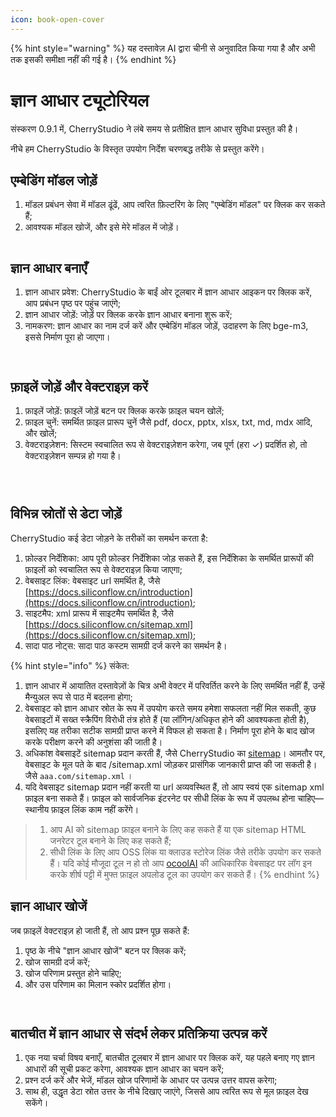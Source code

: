 ```yaml
---
icon: book-open-cover
---
```


{% hint style="warning" %}
यह दस्तावेज़ AI द्वारा चीनी से अनुवादित किया गया है और अभी तक इसकी समीक्षा नहीं की गई है।
{% endhint %}

# ज्ञान आधार ट्यूटोरियल

संस्करण 0.9.1 में, CherryStudio ने लंबे समय से प्रतीक्षित ज्ञान आधार सुविधा प्रस्तुत की है।

नीचे हम CherryStudio के विस्तृत उपयोग निर्देश चरणबद्ध तरीके से प्रस्तुत करेंगे।

## एम्बेडिंग मॉडल जोड़ें

1. मॉडल प्रबंधन सेवा में मॉडल ढूंढें, आप त्वरित फ़िल्टरिंग के लिए "एम्बेडिंग मॉडल" पर क्लिक कर सकते हैं;
2. आवश्यक मॉडल खोजें, और इसे मेरे मॉडल में जोड़ें।

<figure><img src="../.gitbook/assets/image.webp" alt=""><figcaption></figcaption></figure>

## ज्ञान आधार बनाएँ

1. ज्ञान आधार प्रवेश: CherryStudio के बाईं ओर टूलबार में ज्ञान आधार आइकन पर क्लिक करें, आप प्रबंधन पृष्ठ पर पहुंच जाएंगे;
2. ज्ञान आधार जोड़ें: जोड़ें पर क्लिक करके ज्ञान आधार बनाना शुरू करें;
3. नामकरण: ज्ञान आधार का नाम दर्ज करें और एम्बेडिंग मॉडल जोड़ें, उदाहरण के लिए bge-m3, इससे निर्माण पूरा हो जाएगा।

<figure><img src="../.gitbook/assets/image-1 (1).webp" alt=""><figcaption></figcaption></figure>

<figure><img src="../.gitbook/assets/image-2 (1).webp" alt=""><figcaption></figcaption></figure>

## फ़ाइलें जोड़ें और वेक्टराइज़ करें

1. फ़ाइलें जोड़ें: फ़ाइलें जोड़ें बटन पर क्लिक करके फ़ाइल चयन खोलें;
2. फ़ाइल चुनें: समर्थित फ़ाइल प्रारूप चुनें जैसे pdf, docx, pptx, xlsx, txt, md, mdx आदि, और खोलें;
3. वेक्टराइज़ेशन: सिस्टम स्वचालित रूप से वेक्टराइज़ेशन करेगा, जब पूर्ण (हरा ✓) प्रदर्शित हो, तो वेक्टराइज़ेशन सम्पन्न हो गया है।

<figure><img src="../.gitbook/assets/image-3.webp" alt=""><figcaption></figcaption></figure>

<figure><img src="../.gitbook/assets/image-4.webp" alt=""><figcaption></figcaption></figure>

<figure><img src="../.gitbook/assets/image-5.webp" alt=""><figcaption></figcaption></figure>

## विभिन्न स्रोतों से डेटा जोड़ें

CherryStudio कई डेटा जोड़ने के तरीकों का समर्थन करता है:

1. फ़ोल्डर निर्देशिका: आप पूरी फ़ोल्डर निर्देशिका जोड़ सकते हैं, इस निर्देशिका के समर्थित प्रारूपों की फ़ाइलों को स्वचालित रूप से वेक्टराइज़ किया जाएगा;
2. वेबसाइट लिंक: वेबसाइट url समर्थित है, जैसे [https://docs.siliconflow.cn/introduction](https://docs.siliconflow.cn/introduction);
3. साइटमैप: xml प्रारूप में साइटमैप समर्थित है, जैसे [https://docs.siliconflow.cn/sitemap.xml](https://docs.siliconflow.cn/sitemap.xml);
4. सादा पाठ नोट्स: सादा पाठ कस्टम सामग्री दर्ज करने का समर्थन है।

{% hint style="info" %}
संकेत:

1. ज्ञान आधार में आयातित दस्तावेज़ों के चित्र अभी वेक्टर में परिवर्तित करने के लिए समर्थित नहीं हैं, उन्हें मैन्युअल रूप से पाठ में बदलना होगा;
2. वेबसाइट को ज्ञान आधार स्रोत के रूप में उपयोग करते समय हमेशा सफलता नहीं मिल सकती, कुछ वेबसाइटों में सख्त स्क्रैपिंग विरोधी तंत्र होते हैं (या लॉगिन/अधिकृत होने की आवश्यकता होती है), इसलिए यह तरीका सटीक सामग्री प्राप्त करने में विफल हो सकता है। निर्माण पूरा होने के बाद खोज करके परीक्षण करने की अनुशंसा की जाती है।
3. अधिकांश वेबसाइटें sitemap प्रदान करती हैं, जैसे CherryStudio का [sitemap](https://docs.cherry-ai.com/sitemap-pages.xml)। आमतौर पर, वेबसाइट के मूल पते के बाद /sitemap.xml जोड़कर प्रासंगिक जानकारी प्राप्त की जा सकती है। जैसे `aaa.com/sitemap.xml` ।
4. यदि वेबसाइट sitemap प्रदान नहीं करती या url अव्यवस्थित हैं, तो आप स्वयं एक sitemap xml फ़ाइल बना सकते हैं। फ़ाइल को सार्वजनिक इंटरनेट पर सीधी लिंक के रूप में उपलब्ध होना चाहिए—स्थानीय फ़ाइल लिंक काम नहीं करेंगे।

> 1) आप AI को sitemap फ़ाइल बनाने के लिए कह सकते हैं या एक sitemap HTML जनरेटर टूल बनाने के लिए कह सकते हैं;
> 2) सीधी लिंक के लिए आप OSS लिंक या क्लाउड स्टोरेज लिंक जैसे तरीके उपयोग कर सकते हैं। यदि कोई मौजूदा टूल न हो तो आप [ocoolAI](https://one.ocoolai.com/login) की आधिकारिक वेबसाइट पर लॉग इन करके शीर्ष पट्टी में मुफ्त फ़ाइल अपलोड टूल का उपयोग कर सकते हैं।
{% endhint %}

## ज्ञान आधार खोजें

जब फ़ाइलें वेक्टराइज़ हो जाती हैं, तो आप प्रश्न पूछ सकते हैं:

1. पृष्ठ के नीचे "ज्ञान आधार खोजें" बटन पर क्लिक करें;
2. खोज सामग्री दर्ज करें;
3. खोज परिणाम प्रस्तुत होने चाहिए;
4. और उस परिणाम का मिलान स्कोर प्रदर्शित होगा।

<figure><img src="../.gitbook/assets/image-7.webp" alt=""><figcaption></figcaption></figure>

<figure><img src="../.gitbook/assets/image-8.webp" alt=""><figcaption></figcaption></figure>

## बातचीत में ज्ञान आधार से संदर्भ लेकर प्रतिक्रिया उत्पन्न करें

1. एक नया चर्चा विषय बनाएँ, बातचीत टूलबार में ज्ञान आधार पर क्लिक करें, यह पहले बनाए गए ज्ञान आधारों की सूची प्रकट करेगा, आवश्यक ज्ञान आधार का चयन करें;
2. प्रश्न दर्ज करें और भेजें, मॉडल खोज परिणामों के आधार पर उत्पन्न उत्तर वापस करेगा;
3. साथ ही, उद्धृत डेटा स्रोत उत्तर के नीचे दिखाए जाएंगे, जिससे आप त्वरित रूप से मूल फ़ाइल देख सकेंगे।

<figure><img src="../.gitbook/assets/image-9.webp" alt=""><figcaption></figcaption></figure>

<figure><img src="../.gitbook/assets/image-10.webp" alt=""><figcaption></figcaption></figure>